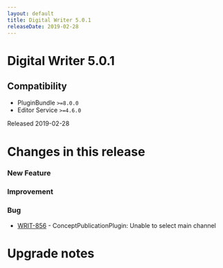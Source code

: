 ```yaml
---
layout: default
title: Digital Writer 5.0.1
releaseDate: 2019-02-28
---
```

<div class="jumbotron">
    <h1>Digital Writer 5.0.1</h1>    
    <h2>Compatibility</h2>
    <ul>
        <li>PluginBundle <code>>=8.0.0</code></li>
        <li>Editor Service <code>>=4.6.0</code></li>
    </ul>
</div>

Released 2019-02-28

 

# Changes in this release  


### New Feature 



### Improvement 



### Bug 
 
 * [WRIT-856](https://jira.infomaker.se/browse/WRIT-856) - ConceptPublicationPlugin: Unable to select main channel 




# Upgrade notes  
           

